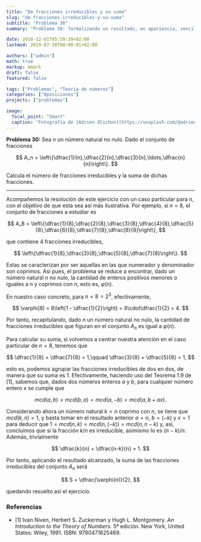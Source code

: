 ```yaml
---
title: "De fracciones irreducibles y su suma"
slug: "de-fracciones-irreducibles-y-su-suma"
subtitle: "Problema 30"
summary: "Problema 30: formalizando un resultado, en apariencia, sencillo."

date: 2018-12-01T05:59:39+02:00
lastmod: 2019-07-30T00:00:01+02:00

authors: ["admin"]
math: true
markup: mmark
draft: false
featured: false

tags: ["Problemas", "Teoría de números"]
categories: ["Oposiciones"]
projects: ["problemas"]

image:
  focal_point: "Smart"
  caption: "Fotografía de [Adrien Olichon](https://unsplash.com/@adrienolichon), disponible en [Unsplash](https://unsplash.com/photos/wI96vLftzkE)."
---
```


**Problema 30:** Sea $n$ un número natural no nulo. Dado el conjunto de fracciones 

$$
A_n = \left\{\dfrac{1}{n},\dfrac{2}{n},\dfrac{3}{n},\ldots,\dfrac{n}{n}\right\}.
$$ 

Calcula el número de fracciones irreducibles y la suma de dichas fracciones.

***

Acompañemos la resolución de este ejercicio con un caso particular para $n$, con el objetivo de que esta sea así más ilustrativa. Por ejemplo, si $n=8$, el conjunto de fracciones a estudiar es

$$
A_8 = \left\{\dfrac{1}{8},\dfrac{2}{8},\dfrac{3}{8},\dfrac{4}{8},\dfrac{5}{8},\dfrac{6}{8},\dfrac{7}{8},\dfrac{8}{8}\right\},
$$

que contiene $4$ fracciones irreducibles,

$$
\left\{\dfrac{1}{8},\dfrac{3}{8},\dfrac{5}{8},\dfrac{7}{8}\right\}.
$$

Estas se caracterizan por ser aquellas en las que numerador y denominador son coprimos. Así pues, el problema se reduce a encontrar, dado un número natural $n$ no nulo, la cantidad de enteros positivos menores o iguales a $n$ y coprimos con $n$, esto es, $\varphi(n)$. 

En nuestro caso concreto, para $n=8=2^3$, efectivamente,

$$
\varphi(8) = 8\left(1 - \dfrac{1}{2}\right) = 8\cdot\dfrac{1}{2} = 4.
$$

Por tanto, recapitulando, dado $n$ un número natural no nulo, la cantidad de fracciones irreducibles que figuran en el conjunto $A_n$ es igual a $\varphi(n)$.

Para calcular su suma, si volvemos a centrar nuestra atención en el caso particular de $n=8$, tenemos que

$$
\dfrac{1}{8} + \dfrac{7}{8} = 1,\qquad \dfrac{3}{8} + \dfrac{5}{8} = 1,
$$

esto es, podemos agrupar las fracciones irreducibles de dos en dos, de manera que su suma es $1$. Efectivamente, haciendo uso del Teorema 1.9 de [1], sabemos que, dados dos números enteros $a$ y $b$, para cualquier número entero $x$ se cumple que

$$
mcd(a,b) = mcd(b,a) = mcd(a,-b) = mcd(a,b+ax).
$$

Considerando ahora un número natural $k<n$ coprimo con $n$, se tiene que $mcd(k,n)=1$, y basta tomar en el resultado anterior $a=n$, $b=(-k)$ y $x=1$ para deducir que $1 = mcd(n,k) = mcd(n,(-k))= mcd(n,n-k)$ y, así, concluimos que si la fracción $k / n$ es irreducible, asimismo lo es $(n - k) / n$. Además, trivialmente 

$$
\dfrac{k}{n} + \dfrac{n-k}{n} = 1.
$$  

Por tanto, aplicando el resultado alcanzado, la suma de las fracciones irreducibles del conjunto $A_n$ será 

$$
S = \dfrac{\varphi(n)}{2},
$$ 

quedando resuelto así el ejercicio.

### Referencias

- [1] Ivan Niven, Herbert S. Zuckerman y Hugh L. Montgomery. *An Introduction to the Theory of Numbers*. 5ª edición. New York, United States: Wiley, 1991. ISBN: 9780471625469.
